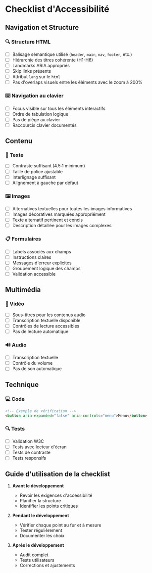 # Checklist d'Accessibilité

## Navigation et Structure

### 🔍 Structure HTML

- [ ] Balisage sémantique utilisé (`header`, `main`, `nav`, `footer`, etc.)
- [ ] Hiérarchie des titres cohérente (H1-H6)
- [ ] Landmarks ARIA appropriés
- [ ] Skip links présents
- [ ] Attribut `lang` sur le `html`
- [ ] Pas d'overlaps visuels entre les éléments avec le zoom à 200%

### ⌨️ Navigation au clavier

- [ ] Focus visible sur tous les éléments interactifs
- [ ] Ordre de tabulation logique
- [ ] Pas de piège au clavier
- [ ] Raccourcis clavier documentés

## Contenu

### 📝 Texte

- [ ] Contraste suffisant (4.5:1 minimum)
- [ ] Taille de police ajustable
- [ ] Interlignage suffisant
- [ ] Alignement à gauche par défaut

### 🖼️ Images

- [ ] Alternatives textuelles pour toutes les images informatives
- [ ] Images décoratives marquées appropriément
- [ ] Texte alternatif pertinent et concis
- [ ] Description détaillée pour les images complexes

### 📋 Formulaires

- [ ] Labels associés aux champs
- [ ] Instructions claires
- [ ] Messages d'erreur explicites
- [ ] Groupement logique des champs
- [ ] Validation accessible

## Multimédia

### 🎥 Vidéo

- [ ] Sous-titres pour les contenus audio
- [ ] Transcription textuelle disponible
- [ ] Contrôles de lecture accessibles
- [ ] Pas de lecture automatique

### 🔊 Audio

- [ ] Transcription textuelle
- [ ] Contrôle du volume
- [ ] Pas de son automatique

## Technique

### 💻 Code

```html
<!-- Exemple de vérification -->
<button aria-expanded="false" aria-controls="menu">Menu</button>
```

### 🔍 Tests

- [ ] Validation W3C
- [ ] Tests avec lecteur d'écran
- [ ] Tests de contraste
- [ ] Tests responsifs

## Guide d'utilisation de la checklist

1. **Avant le développement**

   - Revoir les exigences d'accessibilité
   - Planifier la structure
   - Identifier les points critiques

2. **Pendant le développement**

   - Vérifier chaque point au fur et à mesure
   - Tester régulièrement
   - Documenter les choix

3. **Après le développement**
   - Audit complet
   - Tests utilisateurs
   - Corrections et ajustements
